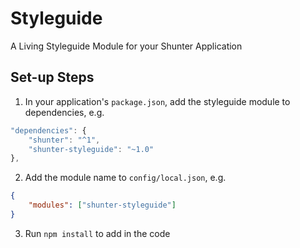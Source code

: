 # Styleguide
A Living Styleguide Module for your Shunter Application

Set-up Steps
------------
1. In your application's `package.json`, add the styleguide module to dependencies, e.g.
```js
"dependencies": {
	"shunter": "^1",
	"shunter-styleguide": "~1.0"
},
```
2. Add the module name to `config/local.json`, e.g.
```json
{
	"modules": ["shunter-styleguide"]
}
```
3. Run `npm install` to add in the code

